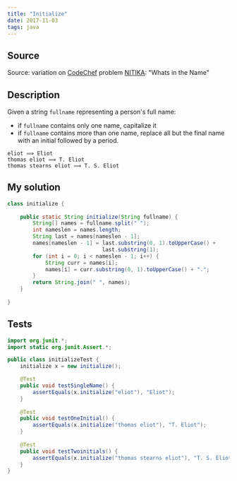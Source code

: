 ```yaml
---
title: "Initialize"
date: 2017-11-03
tags: java
---
```


## Source

Source: variation on [CodeChef] problem [NITIKA]: "Whats in 
the Name"

[CodeChef]: http://codechef.com/
[NITIKA]: https://www.codechef.com/problems/NITIKA


## Description

Given a string `fullname` representing a person's full name:

- if `fullname` contains only one name, capitalize it
- if `fullname` contains more than one name, replace all but
  the final name with an initial followed by a period.

```
eliot ⟹ Eliot
thomas eliot ⟹ T. Eliot
thomas stearns eliot ⟹ T. S. Eliot
```


## My solution

```java
class initialize {
    
    public static String initialize(String fullname) {
        String[] names = fullname.split(" ");
        int nameslen = names.length;
        String last = names[nameslen - 1];
        names[nameslen - 1] = last.substring(0, 1).toUpperCase() +
                              last.substring(1);
        for (int i = 0; i < nameslen - 1; i++) {
            String curr = names[i];
            names[i] = curr.substring(0, 1).toUpperCase() + ".";
        }
        return String.join(" ", names);
    }
    
}
```


## Tests

```java
import org.junit.*;
import static org.junit.Assert.*;

public class initializeTest {
    initialize x = new initialize();

    @Test
    public void testSingleName() {
        assertEquals(x.initialize("eliot"), "Eliot");
    }
    
    @Test
    public void testOneInitial() {
        assertEquals(x.initialize("thomas eliot"), "T. Eliot");
    }
    
    @Test
    public void testTwoinitials() {
        assertEquals(x.initialize("thomas stearns eliot"), "T. S. Eliot");
    }
}
```
